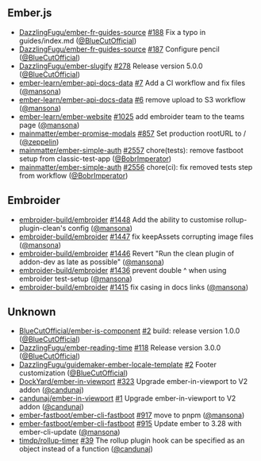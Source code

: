 ## Ember.js

- [DazzlingFugu/ember-fr-guides-source]
  [#188](https://github.com/DazzlingFugu/ember-fr-guides-source/pull/188) Fix a
  typo in guides/index.md ([@BlueCutOfficial])
- [DazzlingFugu/ember-fr-guides-source]
  [#187](https://github.com/DazzlingFugu/ember-fr-guides-source/pull/187)
  Configure pencil ([@BlueCutOfficial])
- [DazzlingFugu/ember-slugify]
  [#278](https://github.com/DazzlingFugu/ember-slugify/pull/278) Release version
  5.0.0 ([@BlueCutOfficial])
- [ember-learn/ember-api-docs-data]
  [#7](https://github.com/ember-learn/ember-api-docs-data/pull/7) Add a CI
  workflow and fix files ([@mansona])
- [ember-learn/ember-api-docs-data]
  [#6](https://github.com/ember-learn/ember-api-docs-data/pull/6) remove upload
  to S3 workflow ([@mansona])
- [ember-learn/ember-website]
  [#1025](https://github.com/ember-learn/ember-website/pull/1025) add embroider
  team to the teams page ([@mansona])
- [mainmatter/ember-promise-modals]
  [#857](https://github.com/mainmatter/ember-promise-modals/pull/857) Set
  production rootURL to / ([@zeppelin])
- [mainmatter/ember-simple-auth]
  [#2557](https://github.com/mainmatter/ember-simple-auth/pull/2557)
  chore(tests): remove fastboot setup from classic-test-app ([@BobrImperator])
- [mainmatter/ember-simple-auth]
  [#2556](https://github.com/mainmatter/ember-simple-auth/pull/2556) chore(ci):
  fix removed tests step from workflow ([@BobrImperator])

## Embroider

- [embroider-build/embroider]
  [#1448](https://github.com/embroider-build/embroider/pull/1448) Add the
  ability to customise rollup-plugin-clean's config ([@mansona])
- [embroider-build/embroider]
  [#1447](https://github.com/embroider-build/embroider/pull/1447) fix keepAssets
  corrupting image files ([@mansona])
- [embroider-build/embroider]
  [#1446](https://github.com/embroider-build/embroider/pull/1446) Revert "Run
  the clean plugin of addon-dev as late as possible" ([@mansona])
- [embroider-build/embroider]
  [#1436](https://github.com/embroider-build/embroider/pull/1436) prevent double
  ^ when using embroider test-setup ([@mansona])
- [embroider-build/embroider]
  [#1415](https://github.com/embroider-build/embroider/pull/1415) fix casing in
  docs links ([@mansona])

## Unknown

- [BlueCutOfficial/ember-is-component]
  [#2](https://github.com/BlueCutOfficial/ember-is-component/pull/2) build:
  release version 1.0.0 ([@BlueCutOfficial])
- [DazzlingFugu/ember-reading-time]
  [#118](https://github.com/DazzlingFugu/ember-reading-time/pull/118) Release
  version 3.0.0 ([@BlueCutOfficial])
- [DazzlingFugu/guidemaker-ember-locale-template]
  [#2](https://github.com/DazzlingFugu/guidemaker-ember-locale-template/pull/2)
  Footer customization ([@BlueCutOfficial])
- [DockYard/ember-in-viewport]
  [#323](https://github.com/DockYard/ember-in-viewport/pull/323) Upgrade
  ember-in-viewport to V2 addon ([@candunaj])
- [candunaj/ember-in-viewport]
  [#1](https://github.com/candunaj/ember-in-viewport/pull/1) Upgrade
  ember-in-viewport to V2 addon ([@candunaj])
- [ember-fastboot/ember-cli-fastboot]
  [#917](https://github.com/ember-fastboot/ember-cli-fastboot/pull/917) move to
  pnpm ([@mansona])
- [ember-fastboot/ember-cli-fastboot]
  [#915](https://github.com/ember-fastboot/ember-cli-fastboot/pull/915) Update
  ember to 3.28 with ember-cli-update ([@mansona])
- [timdp/rollup-timer] [#39](https://github.com/timdp/rollup-timer/pull/39) The
  rollup plugin hook can be specified as an object instead of a function
  ([@candunaj])

[@bluecutofficial]: https://github.com/BlueCutOfficial
[@bobrimperator]: https://github.com/BobrImperator
[@candunaj]: https://github.com/candunaj
[@mansona]: https://github.com/mansona
[@zeppelin]: https://github.com/zeppelin
[bluecutofficial/ember-is-component]:
  https://github.com/BlueCutOfficial/ember-is-component
[dazzlingfugu/ember-fr-guides-source]:
  https://github.com/DazzlingFugu/ember-fr-guides-source
[dazzlingfugu/ember-reading-time]:
  https://github.com/DazzlingFugu/ember-reading-time
[dazzlingfugu/ember-slugify]: https://github.com/DazzlingFugu/ember-slugify
[dazzlingfugu/guidemaker-ember-locale-template]:
  https://github.com/DazzlingFugu/guidemaker-ember-locale-template
[dockyard/ember-in-viewport]: https://github.com/DockYard/ember-in-viewport
[candunaj/ember-in-viewport]: https://github.com/candunaj/ember-in-viewport
[ember-fastboot/ember-cli-fastboot]:
  https://github.com/ember-fastboot/ember-cli-fastboot
[ember-learn/ember-api-docs-data]:
  https://github.com/ember-learn/ember-api-docs-data
[ember-learn/ember-website]: https://github.com/ember-learn/ember-website
[embroider-build/embroider]: https://github.com/embroider-build/embroider
[mainmatter/ember-promise-modals]:
  https://github.com/mainmatter/ember-promise-modals
[mainmatter/ember-simple-auth]: https://github.com/mainmatter/ember-simple-auth
[timdp/rollup-timer]: https://github.com/timdp/rollup-timer
